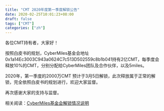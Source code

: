 ```yaml
---
title: "CMT 2020年度第一季度解锁公告"
date: 2020-02-25T10:01:23+08:00
draft: false
tags: ["CMT"] 
categories: ["zh"] 
---
```


各位CMT持有者，大家好！

按照白皮书的规划，CyberMiles基金会地址0x1a14Ec3003C943a0624C7c513D502559c8b1b041持有2亿CMT，每季度会释放10%的CMT，分别分配给CyberMiles团队及合作伙伴，以及5miles。

2020年，第一季度的2000万CMT 预计于3月5日解锁，此次释放属于正常的解锁，完全依照白皮书的规划进行，欢迎大家监督。

再次感谢大家的支持与监督。

相关阅读：[CyberMiles基金会解锁情况说明](https://blog.cybermiles.io/post/20190508-cmtrelease-zh/)

